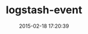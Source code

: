 ---
layout: post
title:  "logstash-event"
repo:   "logstash/logstash"
date:   2015-02-18 17:20:39
gemurl: https://github.com/logstash/logstash
---